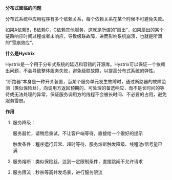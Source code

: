 **分布式面临的问题**

分布式系统中应用程序有多个依赖关系，每个依赖关系在某个时候不可避免失败。

如果A依赖B，B依赖C，C依赖其他服务，这就是所谓的”扇出“，如果扇出的某个链路响应时间过程或者未响应，导致级联故障，进而影响系统崩溃，也就是所谓的”雪崩效应“。

**什么是Hystrix**

Hystrix是一个用于分布式系统的延迟和容错的开源库。Hystrix可以保证一个依赖出问题，不会导致整体服务失败，避免级联故障，以提高分布式系统的弹性。

“断路器”本身是一种开关装置，当某个服务单元发生故障时，通过断路器的故障监测（类似保险丝），向调用方返回预期的、可处理的备选响应，而不是长时间的等待或无法处理的异常，保证服务调用方的线程不会被长时间、不必要的占用，避免服务雪崩。

**作用**

1. 服务降级：

   服务器忙，请稍后重试，不让客户端等待，直接给一个很好的提示

   触发条件：程序运行异常、超时等待、服务熔断触发降级、线程池/信号量已满

2. 服务熔断：类似保险丝，达到一定限制条件，直接跳闸不允许请求

3. 服务限流：秒杀等高并发场景，进行服务限流

